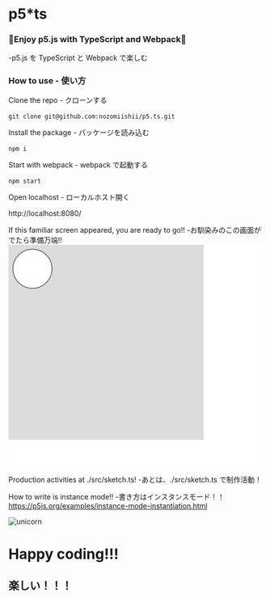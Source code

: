 # p5\*ts

### 🌈Enjoy p5.js with TypeScript and Webpack🌈

-p5.js を TypeScript と Webpack で楽しむ

### How to use - 使い方

Clone the repo - クローンする

```shell
git clone git@github.com:nozomiishii/p5.ts.git
```

Install the package - パッケージを読み込む

```shell
npm i
```

Start with webpack - webpack で起動する

```shell
npm start
```

Open localhost - ローカルホスト開く

http://localhost:8080/

If this familiar screen appeared, you are ready to go!! -お馴染みのこの画面がでたら準備万端!!
![demo](./assets/demo.png)

Production activities at ./src/sketch.ts! -あとは、./src/sketch.ts で制作活動！

How to write is instance mode!! -書き方はインスタンスモード！！
https://p5js.org/examples/instance-mode-instantiation.html

![unicorn](https://media.giphy.com/media/l0LIYv9tJFIVHxF5u/giphy.gif)

# Happy coding!!!

## 楽しい！！！
